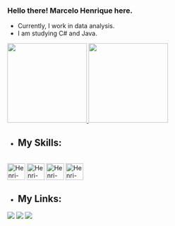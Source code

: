 ### Hello there! Marcelo Henrique here.
- Currently, I work in data analysis.
- I am studying C# and Java.

<div>
 <a href="https://github.com/henrizx">
  <img height="180em" src="https://github-readme-stats.vercel.app/api?username=henrizx&show_icons=true&theme=tokyonight&include_all_commits=true&count_private=true"/>
  <img height="180em" src="https://github-readme-stats.vercel.app/api/top-langs/?username=henrizx&layout=compact&langs_count=16&theme=tokyonight"/>
 <a/>
</div>

- ## My Skills:
<div style="display: inline_block"><br>
  <img align="center" alt="Henri-SQL" height="38cm" width="40" src="https://cdn.jsdelivr.net/gh/devicons/devicon/icons/mysql/mysql-original-wordmark.svg" />
  <img align="center" alt="Henri-Python" height="38cm" width="40" src="https://cdn.jsdelivr.net/gh/devicons/devicon/icons/python/python-original.svg" />
  <img align="center" alt="Henri-CSHARP" height="38cm" width="40" src="https://cdn.jsdelivr.net/gh/devicons/devicon/icons/csharp/csharp-line.svg" />
  <img align="center" alt="Henri-JAVA" height="38cm" width="40" src="https://cdn.jsdelivr.net/gh/devicons/devicon/icons/java/java-original.svg" />
</div>

- ## My Links:
<div>
  <a href="https://www.instagram.com/just_marselo/" target="_blank"><img src="https://img.shields.io/badge/-Instagram-%23E4405F?style=for-the-badge&logo=instagram&logoColor=white" target="_blank"></a>
  <a href="https://www.linkedin.com/in/marcelo-henrique-111793243/" target="_blank"><img src="https://img.shields.io/badge/-LinkedIn-%230077B5?style=for-the-badge&logo=linkedin&logoColor=white" target="_blank"></a>
 <a href = "mailto: marcelohenrizx@gmail.com" target="_blank">
    <img src="https://img.shields.io/badge/-Gmail-%23E94134?style=for-the-badge&logo=gmail&logoColor=white">
 </a>
</div>

